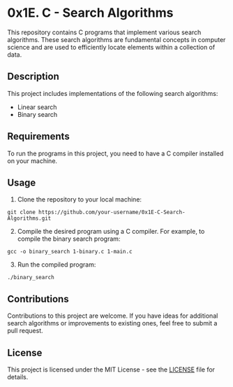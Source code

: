 # 0x1E. C - Search Algorithms

This repository contains C programs that implement various search algorithms. These search algorithms are fundamental concepts in computer science and are used to efficiently locate elements within a collection of data.

## Description

This project includes implementations of the following search algorithms:
- Linear search
- Binary search

## Requirements

To run the programs in this project, you need to have a C compiler installed on your machine.

## Usage

1. Clone the repository to your local machine:
```
git clone https://github.com/your-username/0x1E-C-Search-Algorithms.git
```

2. Compile the desired program using a C compiler. For example, to compile the binary search program:
```
gcc -o binary_search 1-binary.c 1-main.c
```

3. Run the compiled program:
```
./binary_search
```

## Contributions

Contributions to this project are welcome. If you have ideas for additional search algorithms or improvements to existing ones, feel free to submit a pull request.

## License

This project is licensed under the MIT License - see the [LICENSE](LICENSE) file for details.